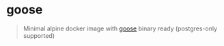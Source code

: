 # goose

> Minimal alpine docker image with 
[goose](https://github.com/pressly/goose) binary ready (postgres-only supported)